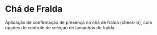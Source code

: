 # Chá de Fralda
Aplicação de confirmação de presença no chá de fralda (check-in), com opções de controle de seleção de tamanhos de fralda.
